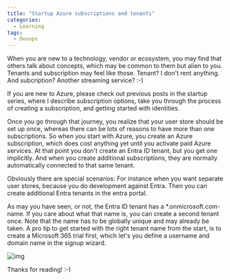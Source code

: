 ```yaml
---
title: "Startup Azure subscriptions and tenants"
categories:
  - Learning
tags:
  - Devops
---
```


When you are new to a technology, vendor or ecosystem, you may find that others talk about concepts, which may be common to them but alien to you. Tenants and subscription may feel like those. Tenant? I don't rent anything. And subcription? Another streaming service? :-)

If you are new to Azure, please check out previous posts in the startup series, where I describe subscription options, take you through the process of creating a subscription, and getting started with identities. 

Once you go through that journey, you realize that your user store should be set up once, whereas there can be lots of reasons to have more than one subscriptions. So when you start with Azure, you create an Azure subscription, which does cost anything yet until you activate paid Azure services. At that point you don't create an Entra ID tenant, but you get one implicitly. And when you create additional subscriptions, they are normally automatically connected to that same tenant. 

Obviously there are special scenarios: For instance when you want separate user stores, because you do development against Entra. Then you can create additional Entra tenants in the entra portal. 

As may you have seen, or not, the Entra ID tenant has a *.onmicrosoft.com-name. If you care about what that name is, you can create a second tenant once. Note that the name has to be globally unique and may already be taken. A pro tip to get started with the right tenant name from the start, is to create a Microsoft 365 trial first, which let's you define a username and domain name in the signup wizard. 

![img](../assets/images/2024-07-26-azure-subscriptions-and-tenants.png)

Thanks for reading! :-)
